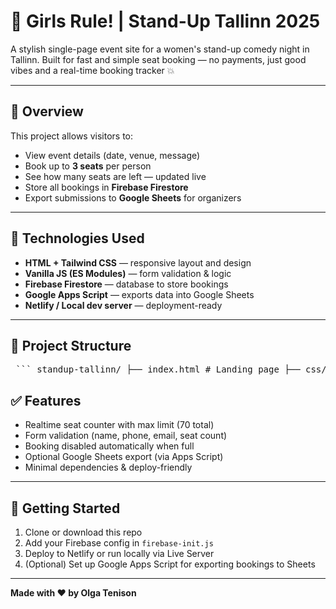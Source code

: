 # 🎤 Girls Rule! | Stand-Up Tallinn 2025

A stylish single-page event site for a women's stand-up comedy night in Tallinn. Built for fast and simple seat booking — no payments, just good vibes and a real-time booking tracker 💥

---

## 🧾 Overview

This project allows visitors to:

- View event details (date, venue, message)
- Book up to **3 seats** per person
- See how many seats are left — updated live
- Store all bookings in **Firebase Firestore**
- Export submissions to **Google Sheets** for organizers

---

## 🔧 Technologies Used

- **HTML + Tailwind CSS** — responsive layout and design
- **Vanilla JS (ES Modules)** — form validation & logic
- **Firebase Firestore** — database to store bookings
- **Google Apps Script** — exports data into Google Sheets
- **Netlify / Local dev server** — deployment-ready

---

## 📁 Project Structure

<pre> ``` standup-tallinn/ ├── index.html # Landing page ├── css/ │ └── styles.css # Additional styles ├── js/ │ ├── form.js # Form handling, validation, Firestore logic │ ├── performers.js # Optional dynamic list of performers │ └── firebase-init.js # Firebase configuration & export ├── img/ # Assets (logo, background images) └── .env / .headers / netlify.toml etc. ``` </pre>

## ✅ Features

- Realtime seat counter with max limit (70 total)
- Form validation (name, phone, email, seat count)
- Booking disabled automatically when full
- Optional Google Sheets export (via Apps Script)
- Minimal dependencies & deploy-friendly

---

## 🚀 Getting Started

1. Clone or download this repo
2. Add your Firebase config in `firebase-init.js`
3. Deploy to Netlify or run locally via Live Server
4. (Optional) Set up Google Apps Script for exporting bookings to Sheets

---

**Made with ❤️ by Olga Tenison**

